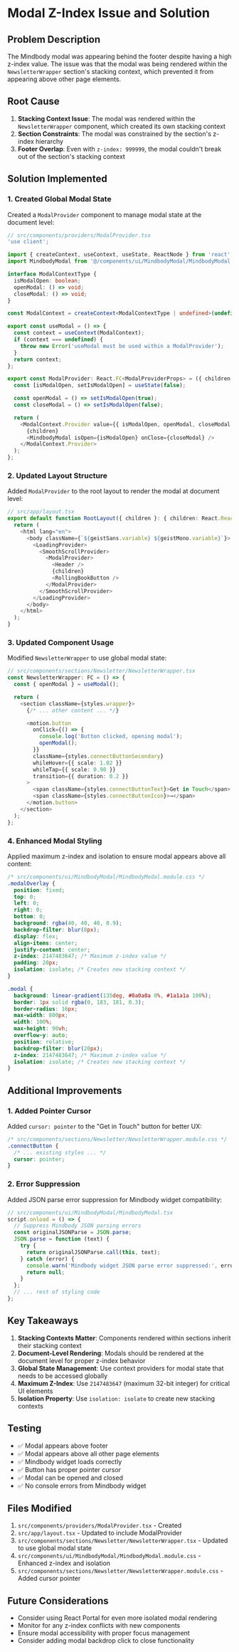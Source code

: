 # Modal Z-Index Issue and Solution

## Problem Description

The Mindbody modal was appearing behind the footer despite having a high z-index value. The issue was that the modal was being rendered within the `NewsletterWrapper` section's stacking context, which prevented it from appearing above other page elements.

## Root Cause

1. **Stacking Context Issue**: The modal was rendered within the `NewsletterWrapper` component, which created its own stacking context
2. **Section Constraints**: The modal was constrained by the section's z-index hierarchy
3. **Footer Overlap**: Even with `z-index: 999999`, the modal couldn't break out of the section's stacking context

## Solution Implemented

### 1. Created Global Modal State

Created a `ModalProvider` component to manage modal state at the document level:

```typescript
// src/components/providers/ModalProvider.tsx
'use client';

import { createContext, useContext, useState, ReactNode } from 'react';
import MindbodyModal from '@/components/ui/MindbodyModal/MindbodyModal';

interface ModalContextType {
  isModalOpen: boolean;
  openModal: () => void;
  closeModal: () => void;
}

const ModalContext = createContext<ModalContextType | undefined>(undefined);

export const useModal = () => {
  const context = useContext(ModalContext);
  if (context === undefined) {
    throw new Error('useModal must be used within a ModalProvider');
  }
  return context;
};

export const ModalProvider: React.FC<ModalProviderProps> = ({ children }) => {
  const [isModalOpen, setIsModalOpen] = useState(false);

  const openModal = () => setIsModalOpen(true);
  const closeModal = () => setIsModalOpen(false);

  return (
    <ModalContext.Provider value={{ isModalOpen, openModal, closeModal }}>
      {children}
      <MindbodyModal isOpen={isModalOpen} onClose={closeModal} />
    </ModalContext.Provider>
  );
};
```

### 2. Updated Layout Structure

Added `ModalProvider` to the root layout to render the modal at document level:

```typescript
// src/app/layout.tsx
export default function RootLayout({ children }: { children: React.ReactNode }) {
  return (
    <html lang="en">
      <body className={`${geistSans.variable} ${geistMono.variable}`}>
        <LoadingProvider>
          <SmoothScrollProvider>
            <ModalProvider>
              <Header />
              {children}
              <RollingBookButton />
            </ModalProvider>
          </SmoothScrollProvider>
        </LoadingProvider>
      </body>
    </html>
  );
}
```

### 3. Updated Component Usage

Modified `NewsletterWrapper` to use global modal state:

```typescript
// src/components/sections/Newsletter/NewsletterWrapper.tsx
const NewsletterWrapper: FC = () => {
  const { openModal } = useModal();

  return (
    <section className={styles.wrapper}>
      {/* ... other content ... */}

      <motion.button
        onClick={() => {
          console.log('Button clicked, opening modal');
          openModal();
        }}
        className={styles.connectButtonSecondary}
        whileHover={{ scale: 1.02 }}
        whileTap={{ scale: 0.98 }}
        transition={{ duration: 0.2 }}
      >
        <span className={styles.connectButtonText}>Get in Touch</span>
        <span className={styles.connectButtonIcon}>→</span>
      </motion.button>
    </section>
  );
};
```

### 4. Enhanced Modal Styling

Applied maximum z-index and isolation to ensure modal appears above all content:

```css
/* src/components/ui/MindbodyModal/MindbodyModal.module.css */
.modalOverlay {
  position: fixed;
  top: 0;
  left: 0;
  right: 0;
  bottom: 0;
  background: rgba(40, 40, 40, 0.9);
  backdrop-filter: blur(8px);
  display: flex;
  align-items: center;
  justify-content: center;
  z-index: 2147483647; /* Maximum z-index value */
  padding: 20px;
  isolation: isolate; /* Creates new stacking context */
}

.modal {
  background: linear-gradient(135deg, #0a0a0a 0%, #1a1a1a 100%);
  border: 1px solid rgba(0, 183, 181, 0.3);
  border-radius: 16px;
  max-width: 800px;
  width: 100%;
  max-height: 90vh;
  overflow-y: auto;
  position: relative;
  backdrop-filter: blur(20px);
  z-index: 2147483647; /* Maximum z-index value */
  isolation: isolate; /* Creates new stacking context */
}
```

## Additional Improvements

### 1. Added Pointer Cursor

Added `cursor: pointer` to the "Get in Touch" button for better UX:

```css
/* src/components/sections/Newsletter/NewsletterWrapper.module.css */
.connectButton {
  /* ... existing styles ... */
  cursor: pointer;
}
```

### 2. Error Suppression

Added JSON parse error suppression for Mindbody widget compatibility:

```typescript
// src/components/ui/MindbodyModal/MindbodyModal.tsx
script.onload = () => {
  // Suppress Mindbody JSON parsing errors
  const originalJSONParse = JSON.parse;
  JSON.parse = function (text) {
    try {
      return originalJSONParse.call(this, text);
    } catch (error) {
      console.warn('Mindbody widget JSON parse error suppressed:', error);
      return null;
    }
  };
  // ... rest of styling code
};
```

## Key Takeaways

1. **Stacking Contexts Matter**: Components rendered within sections inherit their stacking context
2. **Document-Level Rendering**: Modals should be rendered at the document level for proper z-index behavior
3. **Global State Management**: Use context providers for modal state that needs to be accessed globally
4. **Maximum Z-Index**: Use `2147483647` (maximum 32-bit integer) for critical UI elements
5. **Isolation Property**: Use `isolation: isolate` to create new stacking contexts

## Testing

- ✅ Modal appears above footer
- ✅ Modal appears above all other page elements
- ✅ Mindbody widget loads correctly
- ✅ Button has proper pointer cursor
- ✅ Modal can be opened and closed
- ✅ No console errors from Mindbody widget

## Files Modified

1. `src/components/providers/ModalProvider.tsx` - Created
2. `src/app/layout.tsx` - Updated to include ModalProvider
3. `src/components/sections/Newsletter/NewsletterWrapper.tsx` - Updated to use global modal state
4. `src/components/ui/MindbodyModal/MindbodyModal.module.css` - Enhanced z-index and isolation
5. `src/components/sections/Newsletter/NewsletterWrapper.module.css` - Added cursor pointer

## Future Considerations

- Consider using React Portal for even more isolated modal rendering
- Monitor for any z-index conflicts with new components
- Ensure modal accessibility with proper focus management
- Consider adding modal backdrop click to close functionality
